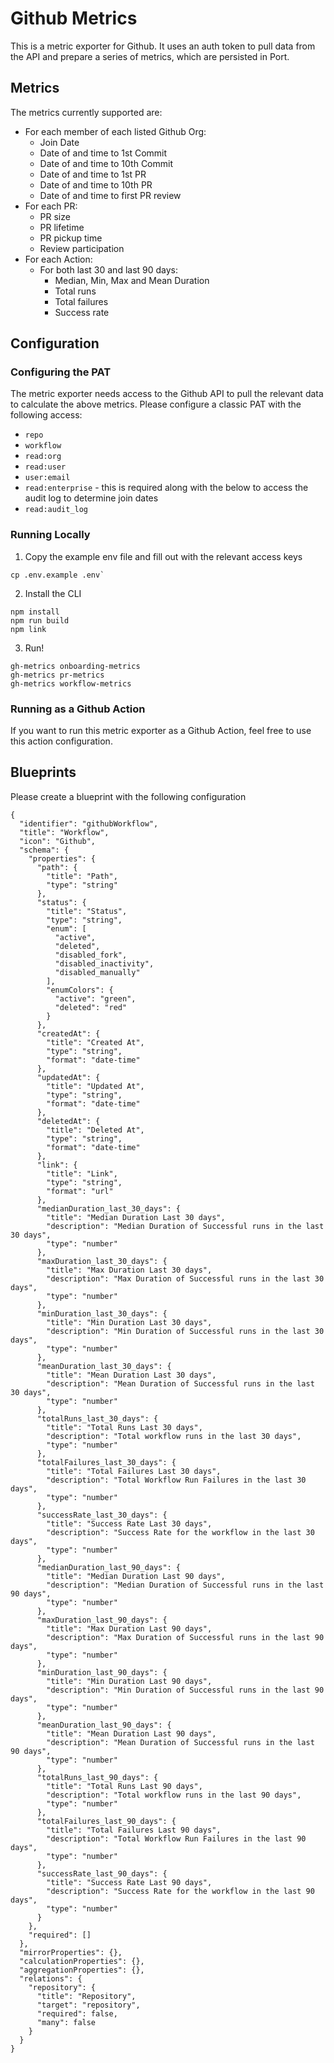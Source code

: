 # Github Metrics

This is a metric exporter for Github. It uses an auth token to pull data from the API and prepare a series of metrics, which are persisted in Port.


## Metrics

The metrics currently supported are:

- For each member of each listed Github Org:
  - Join Date
  - Date of and time to 1st Commit
  - Date of and time to 10th Commit
  - Date of and time to 1st PR
  - Date of and time to 10th PR
  - Date of and time to first PR review
- For each PR:
  - PR size
  - PR lifetime
  - PR pickup time
  - Review participation
- For each Action:
  - For both last 30 and last 90 days:
    - Median, Min, Max and Mean Duration
    - Total runs
    - Total failures
    - Success rate

## Configuration

### Configuring the PAT

The metric exporter needs access to the Github API to pull the relevant data to calculate the above metrics. Please configure a classic PAT with the following access:

- `repo`
- `workflow`
- `read:org`
- `read:user`
- `user:email`
- `read:enterprise` - this is required along with the below to access the audit log to determine join dates
- `read:audit_log`

### Running Locally

1. Copy the example env file and fill out with the relevant access keys
```
cp .env.example .env`
```

2. Install the CLI
```
npm install
npm run build
npm link
```

3. Run!
```
gh-metrics onboarding-metrics
gh-metrics pr-metrics
gh-metrics workflow-metrics
```

### Running as a Github Action 

If you want to run this metric exporter as a Github Action, feel free to use this action configuration.



## Blueprints

Please create a blueprint with the following configuration

```
{
  "identifier": "githubWorkflow",
  "title": "Workflow",
  "icon": "Github",
  "schema": {
    "properties": {
      "path": {
        "title": "Path",
        "type": "string"
      },
      "status": {
        "title": "Status",
        "type": "string",
        "enum": [
          "active",
          "deleted",
          "disabled_fork",
          "disabled_inactivity",
          "disabled_manually"
        ],
        "enumColors": {
          "active": "green",
          "deleted": "red"
        }
      },
      "createdAt": {
        "title": "Created At",
        "type": "string",
        "format": "date-time"
      },
      "updatedAt": {
        "title": "Updated At",
        "type": "string",
        "format": "date-time"
      },
      "deletedAt": {
        "title": "Deleted At",
        "type": "string",
        "format": "date-time"
      },
      "link": {
        "title": "Link",
        "type": "string",
        "format": "url"
      },
      "medianDuration_last_30_days": {
        "title": "Median Duration Last 30 days",
        "description": "Median Duration of Successful runs in the last 30 days",
        "type": "number"
      },
      "maxDuration_last_30_days": {
        "title": "Max Duration Last 30 days",
        "description": "Max Duration of Successful runs in the last 30 days",
        "type": "number"
      },
      "minDuration_last_30_days": {
        "title": "Min Duration Last 30 days",
        "description": "Min Duration of Successful runs in the last 30 days",
        "type": "number"
      },
      "meanDuration_last_30_days": {
        "title": "Mean Duration Last 30 days",
        "description": "Mean Duration of Successful runs in the last 30 days",
        "type": "number"
      },
      "totalRuns_last_30_days": {
        "title": "Total Runs Last 30 days",
        "description": "Total workflow runs in the last 30 days",
        "type": "number"
      },
      "totalFailures_last_30_days": {
        "title": "Total Failures Last 30 days",
        "description": "Total Workflow Run Failures in the last 30 days",
        "type": "number"
      },
      "successRate_last_30_days": {
        "title": "Success Rate Last 30 days",
        "description": "Success Rate for the workflow in the last 30 days",
        "type": "number"
      },
      "medianDuration_last_90_days": {
        "title": "Median Duration Last 90 days",
        "description": "Median Duration of Successful runs in the last 90 days",
        "type": "number"
      },
      "maxDuration_last_90_days": {
        "title": "Max Duration Last 90 days",
        "description": "Max Duration of Successful runs in the last 90 days",
        "type": "number"
      },
      "minDuration_last_90_days": {
        "title": "Min Duration Last 90 days",
        "description": "Min Duration of Successful runs in the last 90 days",
        "type": "number"
      },
      "meanDuration_last_90_days": {
        "title": "Mean Duration Last 90 days",
        "description": "Mean Duration of Successful runs in the last 90 days",
        "type": "number"
      },
      "totalRuns_last_90_days": {
        "title": "Total Runs Last 90 days",
        "description": "Total workflow runs in the last 90 days",
        "type": "number"
      },
      "totalFailures_last_90_days": {
        "title": "Total Failures Last 90 days",
        "description": "Total Workflow Run Failures in the last 90 days",
        "type": "number"
      },
      "successRate_last_90_days": {
        "title": "Success Rate Last 90 days",
        "description": "Success Rate for the workflow in the last 90 days",
        "type": "number"
      }
    },
    "required": []
  },
  "mirrorProperties": {},
  "calculationProperties": {},
  "aggregationProperties": {},
  "relations": {
    "repository": {
      "title": "Repository",
      "target": "repository",
      "required": false,
      "many": false
    }
  }
}
```